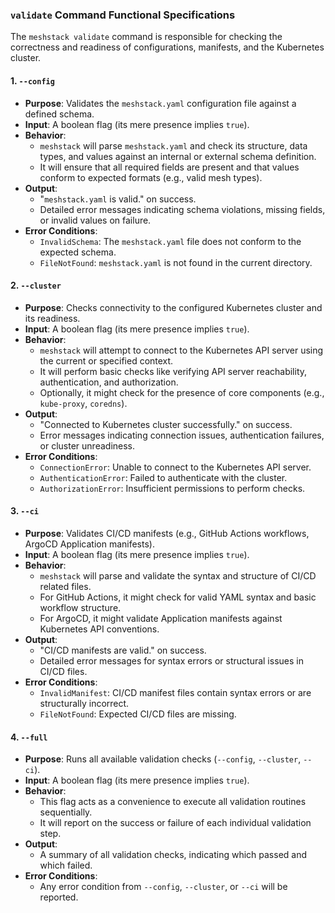 ### `validate` Command Functional Specifications

The `meshstack validate` command is responsible for checking the correctness and readiness of configurations, manifests, and the Kubernetes cluster.

#### 1. `--config`

*   **Purpose**: Validates the `meshstack.yaml` configuration file against a defined schema.
*   **Input**: A boolean flag (its mere presence implies `true`).
*   **Behavior**:
    *   `meshstack` will parse `meshstack.yaml` and check its structure, data types, and values against an internal or external schema definition.
    *   It will ensure that all required fields are present and that values conform to expected formats (e.g., valid mesh types).
*   **Output**:
    *   "`meshstack.yaml` is valid." on success.
    *   Detailed error messages indicating schema violations, missing fields, or invalid values on failure.
*   **Error Conditions**:
    *   `InvalidSchema`: The `meshstack.yaml` file does not conform to the expected schema.
    *   `FileNotFound`: `meshstack.yaml` is not found in the current directory.

#### 2. `--cluster`

*   **Purpose**: Checks connectivity to the configured Kubernetes cluster and its readiness.
*   **Input**: A boolean flag (its mere presence implies `true`).
*   **Behavior**:
    *   `meshstack` will attempt to connect to the Kubernetes API server using the current or specified context.
    *   It will perform basic checks like verifying API server reachability, authentication, and authorization.
    *   Optionally, it might check for the presence of core components (e.g., `kube-proxy`, `coredns`).
*   **Output**:
    *   "Connected to Kubernetes cluster successfully." on success.
    *   Error messages indicating connection issues, authentication failures, or cluster unreadiness.
*   **Error Conditions**:
    *   `ConnectionError`: Unable to connect to the Kubernetes API server.
    *   `AuthenticationError`: Failed to authenticate with the cluster.
    *   `AuthorizationError`: Insufficient permissions to perform checks.

#### 3. `--ci`

*   **Purpose**: Validates CI/CD manifests (e.g., GitHub Actions workflows, ArgoCD Application manifests).
*   **Input**: A boolean flag (its mere presence implies `true`).
*   **Behavior**:
    *   `meshstack` will parse and validate the syntax and structure of CI/CD related files.
    *   For GitHub Actions, it might check for valid YAML syntax and basic workflow structure.
    *   For ArgoCD, it might validate Application manifests against Kubernetes API conventions.
*   **Output**:
    *   "CI/CD manifests are valid." on success.
    *   Detailed error messages for syntax errors or structural issues in CI/CD files.
*   **Error Conditions**:
    *   `InvalidManifest`: CI/CD manifest files contain syntax errors or are structurally incorrect.
    *   `FileNotFound`: Expected CI/CD files are missing.

#### 4. `--full`

*   **Purpose**: Runs all available validation checks (`--config`, `--cluster`, `--ci`).
*   **Input**: A boolean flag (its mere presence implies `true`).
*   **Behavior**:
    *   This flag acts as a convenience to execute all validation routines sequentially.
    *   It will report on the success or failure of each individual validation step.
*   **Output**:
    *   A summary of all validation checks, indicating which passed and which failed.
*   **Error Conditions**:
    *   Any error condition from `--config`, `--cluster`, or `--ci` will be reported.
